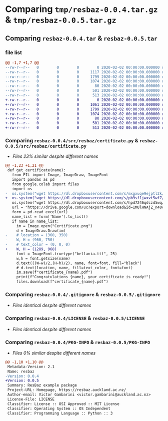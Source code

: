 # Comparing `tmp/resbaz-0.0.4.tar.gz` & `tmp/resbaz-0.0.5.tar.gz`

## Comparing `resbaz-0.0.4.tar` & `resbaz-0.0.5.tar`

### file list

```diff
@@ -1,7 +1,7 @@
--rw-r--r--   0        0        0        0 2020-02-02 00:00:00.000000 resbaz-0.0.4/src/resbaz/__init__.py
--rw-r--r--   0        0        0     1117 2020-02-02 00:00:00.000000 resbaz-0.0.4/src/resbaz/certificate.py
--rw-r--r--   0        0        0     1799 2020-02-02 00:00:00.000000 resbaz-0.0.4/.gitignore
--rw-r--r--   0        0        0     1074 2020-02-02 00:00:00.000000 resbaz-0.0.4/LICENSE
--rw-r--r--   0        0        0       80 2020-02-02 00:00:00.000000 resbaz-0.0.4/README.md
--rw-r--r--   0        0        0      501 2020-02-02 00:00:00.000000 resbaz-0.0.4/pyproject.toml
--rw-r--r--   0        0        0      513 2020-02-02 00:00:00.000000 resbaz-0.0.4/PKG-INFO
+-rw-r--r--   0        0        0        0 2020-02-02 00:00:00.000000 resbaz-0.0.5/src/resbaz/__init__.py
+-rw-r--r--   0        0        0     1061 2020-02-02 00:00:00.000000 resbaz-0.0.5/src/resbaz/certificate.py
+-rw-r--r--   0        0        0     1799 2020-02-02 00:00:00.000000 resbaz-0.0.5/.gitignore
+-rw-r--r--   0        0        0     1074 2020-02-02 00:00:00.000000 resbaz-0.0.5/LICENSE
+-rw-r--r--   0        0        0       80 2020-02-02 00:00:00.000000 resbaz-0.0.5/README.md
+-rw-r--r--   0        0        0      501 2020-02-02 00:00:00.000000 resbaz-0.0.5/pyproject.toml
+-rw-r--r--   0        0        0      513 2020-02-02 00:00:00.000000 resbaz-0.0.5/PKG-INFO
```

### Comparing `resbaz-0.0.4/src/resbaz/certificate.py` & `resbaz-0.0.5/src/resbaz/certificate.py`

 * *Files 23% similar despite different names*

```diff
@@ -1,23 +1,21 @@
 def get_certificate(name):
   from PIL import Image, ImageDraw, ImageFont
   import pandas as pd
   from google.colab import files
   import os
-  os.system("wget https://dl.dropboxusercontent.com/s/mxgxuqe9ejptl2k/Certificate.png -O Certificate.png --quiet")
+  os.system("wget https://dl.dropboxusercontent.com/s/pb9sf1jwxvt5wf7/Certificate.png -O Certificate.png --quiet")
   os.system("wget https://dl.dropboxusercontent.com/s/hpd7246qdczd5wq/bellania.ttf?dl=0 -O bellania.ttf --quiet")
   url = "https://drive.google.com/uc?export=download&id=1MUlHNAjZ_n40ciSW4f0enZgnz2AG5ilI"
   form = pd.read_excel(url)
   name_list = form['Name'].to_list()
   if name in name_list:
     im = Image.open("Certificate.png")
     d = ImageDraw.Draw(im)
-    # location = (360, 350)
-    W, H = (960, 750)
-    # text_color = (0, 0, 0)
+    W, H = (1289, 968)
     font = ImageFont.truetype("bellania.ttf", 25)
     w,h = font.getsize(name)
     d.text(((W-w)/2,(H-h)/2), name, font=font, fill="black")
     # d.text(location, name, fill=text_color, font=font)
     im.save(f"certificate_{name}.pdf")
     print(f"Congratulations {name}, your certificate is ready!")
     files.download(f"certificate_{name}.pdf")
```

### Comparing `resbaz-0.0.4/.gitignore` & `resbaz-0.0.5/.gitignore`

 * *Files identical despite different names*

### Comparing `resbaz-0.0.4/LICENSE` & `resbaz-0.0.5/LICENSE`

 * *Files identical despite different names*

### Comparing `resbaz-0.0.4/PKG-INFO` & `resbaz-0.0.5/PKG-INFO`

 * *Files 0% similar despite different names*

```diff
@@ -1,10 +1,10 @@
 Metadata-Version: 2.1
 Name: resbaz
-Version: 0.0.4
+Version: 0.0.5
 Summary: ResBaz example package
 Project-URL: Homepage, https://resbaz.auckland.ac.nz/
 Author-email: Victor Gambarini <victor.gambarini@auckland.ac.nz>
 License-File: LICENSE
 Classifier: License :: OSI Approved :: MIT License
 Classifier: Operating System :: OS Independent
 Classifier: Programming Language :: Python :: 3
```


